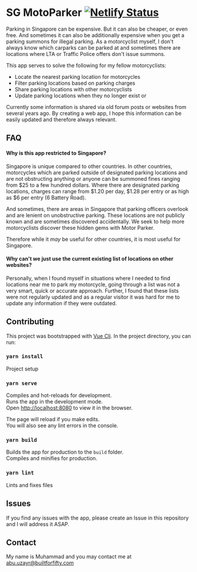 SG MotoParker [![Netlify Status](https://api.netlify.com/api/v1/badges/b92f8145-72e2-449d-8dea-4d2bcb86b988/deploy-status)](https://app.netlify.com/sites/motoparker/deploys)
===============

Parking in Singapore can be expensive. But it can also be cheaper, or even free. And sometimes it can also be additionally expensive when you get a parking summons for illegal parking. As a motorcyclist myself, I don't always know which carparks can be parked at and sometimes there are locations where LTA or Traffic Police offers don't issue summons. 

This app serves to solve the following for my fellow motorcyclists:

- Locate the nearest parking location for motorcycles
- Filter parking locations based on parking charges
- Share parking locations with other motorcyclists
- Update parking locations when they no longer exist or 

Currently some information is shared via old forum posts or websites from several years ago. By creating a web app, I hope this information can be easily updated and therefore always relevant.

## FAQ

#### Why is this app restricted to Singapore?

Singapore is unique compared to other countries. In other countries, motorcycles which are parked outside of designated parking locations and are not obstructing anything or anyone can be summoned fines ranging from $25 to a few hundred dollars. Where there are designated parking locations, charges can range from $1.20 per day, $1.28 per entry or as high as $6 per entry (6 Battery Road). 

And sometimes, there are areas in Singapore that parking officers overlook and are lenient on unobstructive parking. These locations are not publicly known and are sometimes discovered accidentally. We seek to help more motorcyclists discover these hidden gems with Motor Parker.

Therefore while it _may_ be useful for other countries, it is most useful for Singapore.

#### Why can't we just use the current existing list of locations on other websites?

Personally, when I found myself in situations where I needed to find locations near me to park my motorcycle, going through a list was not a very smart, quick or accurate approach. Further, I found that these lists were not regularly updated and as a regular visitor it was hard for me to update any information if they were outdated. 

## Contributing

This project was bootstrapped with [Vue Cli](https://github.com/vuejs/vue-cli). In the project directory, you can run:

### `yarn install`

Project setup

### `yarn serve`

Compiles and hot-reloads for development.<br>
Runs the app in the development mode.<br>
Open [http://localhost:8080](http://localhost:8080) to view it in the browser.

The page will reload if you make edits.<br>
You will also see any lint errors in the console.

### `yarn build`

Builds the app for production to the `build` folder.<br>
Compiles and minifies for production.

### `yarn lint`

Lints and fixes files

## Issues

If you find any issues with the app, please create an Issue in this repository and I will address it ASAP. 

## Contact

My name is Muhammad and you may contact me at abu.uzayr@builtforfifty.com
